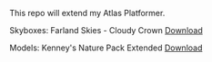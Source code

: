 This repo will extend my Atlas Platformer.

Skyboxes: Farland Skies - Cloudy Crown
[Download](https://assetstore.unity.com/packages/2d/textures-materials/sky/farland-skies-cloudy-crown-60004)

Models: Kenney's Nature Pack Extended
[Download](https://www.kenney.nl/assets/nature-kit)